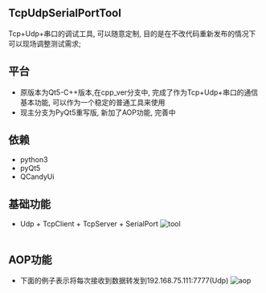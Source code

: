 ## TcpUdpSerialPortTool
Tcp+Udp+串口的调试工具, 可以随意定制, 目的是在不改代码重新发布的情况下可以现场调整测试需求;

## 平台
* 原版本为Qt5-C++版本,在cpp_ver分支中, 完成了作为Tcp+Udp+串口的通信基本功能, 可以作为一个稳定的普通工具来使用
* 现主分支为PyQt5重写版, 新加了AOP功能, 完善中

## 依赖
* python3
* pyQt5
* QCandyUi

## 基础功能
* Udp + TcpClient + TcpServer + SerialPort
![tool](https://i.loli.net/2018/07/06/5b3f66e24719f.png)
<br><br>

## AOP功能
* 下面的例子表示将每次接收到数据转发到192.168.75.111:7777(Udp)
![aop](https://i.loli.net/2018/07/06/5b3f670bd5354.png)


